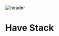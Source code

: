 
![header](https://capsule-render.vercel.app/api?type=waving&color=auto&height=300&section=header&text=Welcome.&fontSize=90)

# Have Stack

